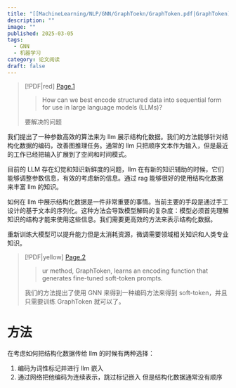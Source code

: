 ```yaml
---
title: "[[MachineLearning/NLP/GNN/GraphToekn/GraphToken.pdf|GraphToken]]"
description: ""
image: ""
published: 2025-03-05
tags:
  - GNN
  - 机器学习
category: 论文阅读
draft: false
---
```


> [!PDF|red] [Page.1](MachineLearning/NLP/GNN/GraphToekn/GraphToken.pdf#page=1&selection=32,0,34,11&color=red)
>
> > How can we best encode structured data into sequential form for use in large language models (LLMs)?
>
>要解决的问题

我们提出了一种参数高效的算法来为 llm 展示结构化数据。我们的方法能够针对结构化数据的编码，改善图推理任务。通常的 llm 只把顺序文本作为输入，但是最近的工作已经把输入扩展到了空间和时间模式。

目前的 LLM 存在幻觉和知识新鲜度的问题，llm 在有新的知识辅助的时候，它们能够调整参数信息，有效的考虑新的信息。通过 rag 能够很好的使用结构化数据来丰富 llm 的知识。

如何在 llm 中展示结构化数据是一件非常重要的事情。当前主要的手段是通过手工设计的基于文本的序列化。这种方法会导致模型解码的复杂度：模型必须首先理解知识的结构才能来使用这些信息。我们需要更高效的方法来表示结构化数据。

重新训练大模型可以提升能力但是太消耗资源，微调需要领域相关知识和人类专业知识。

> [!PDF|yellow] [Page.2](MachineLearning/NLP/GNN/GraphToekn/GraphToken.pdf#page=2&selection=20,48,22,31&color=yellow)
>
> > ur method, GraphToken, learns an encoding function that generates fine-tuned soft-token prompts.
>
>我们的方法提出了使用 GNN 来得到一种编码方法来得到 soft-token，并且只需要训练 GraphToken 就可以了。

# 方法

在考虑如何把结构化数据传给 llm 的时候有两种选择：

1. 编码为词性标记并进行 llm 嵌入
2. 通过网络把他编码为连续表示，跳过标记嵌入
但是结构化数据通常没有顺序
